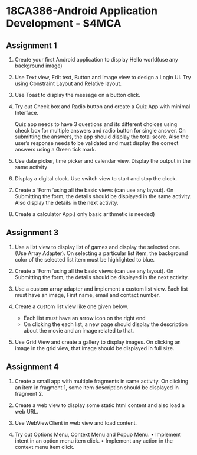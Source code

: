 # 18CA386-Android Application Development - S4MCA

## Assignment 1

1.	Create your first Android application to display Hello world(use any background image)

2.	Use Text view, Edit text, Button and image view to design a Login UI. Try using Constraint Layout and Relative layout.

3.	Use Toast to display the message on a button click.

4.	Try out Check box and Radio button and create a Quiz App with minimal Interface. 

      Quiz app needs to have 3 questions and its different choices using check box for multiple answers and radio button for single answer. On submitting the answers, the app should display the total score. Also the user’s response needs to be validated and must display the correct answers using a Green tick mark.

5.	Use date picker, time picker and calendar view. Display the output in the same activity

6.	Display a digital clock. Use switch view to start and stop the clock.

7.	Create a ‘Form ‘using all the basic views (can use any layout). On Submitting the form, the details should be displayed in the same activity. Also display the details in the next activity.

8.	Create a calculator App.( only basic arithmetic is needed)

## Assignment 3

1.	Use a list view to display list of games and display the selected one. (Use Array Adapter). On selecting a particular list item, the background color of the selected list item must be highlighted to blue.

2.	Create a ‘Form ‘using all the basic views (can use any layout). On Submitting the form, the details should be displayed in the next activity. 

3.	Use a custom array adapter and implement a custom list view. Each list must have an image, First name, email and contact number.

4.	Create a custom list view like one given below.
    *	Each list must have an arrow icon on the right end
    *	On clicking the each list, a new page should display the description about the movie and an image related to that.

5.	Use Grid View and create a gallery to display images. On clicking an image in the grid view, that image should be displayed in full size.

## Assignment 4

1.	Create a small app with multiple fragments in same activity. On clicking an item in fragment 1, some item description should be displayed in fragment 2.

2.	Create a web view to display some static html content and also load a web URL.

3.	Use WebViewClient in web view and load content.

4.	Try out Options Menu, Context Menu and Popup Menu.
   •	Implement intent in an option menu item click.
   •	Implement any action in the context menu item click.

